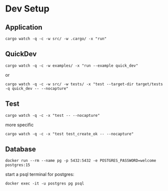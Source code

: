 
# Dev Setup

## Application

```shell
cargo watch -q -c -w src/ -w .cargo/ -x "run"
```

## QuickDev

```shell
cargo watch -q -c -w examples/ -x "run --example quick_dev"
```
or

```shell
cargo watch -q -c -w src/ -w tests/ -x "test --target-dir target/tests -q quick_dev -- --nocapture"
```

## Test

```shell
cargo watch -q -c -x "test -- --nocapture"

```
more specific
```shell
cargo watch -q -c -x "test test_create_ok -- --nocapture"

```

## Database

```shell
docker run --rm --name pg -p 5432:5432 -e POSTGRES_PASSWORD=welcome postgres:15
```

start a psql terminal for postgres:
```shell
docker exec -it -u postgres pg psql
```
